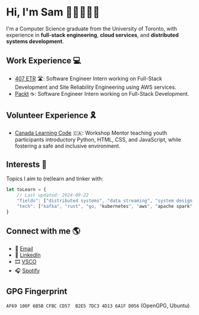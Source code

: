 # Hi, I'm Sam 👋🏼👨🏻‍💻
I'm a Computer Science graduate from the University of Toronto, with experience in **full-stack engineering**, **cloud services**, and **distributed systems development**.

## Work Experience :computer:
- [407 ETR](https://www.407etr.com/en/index.html) 🛣️: Software Engineer Intern working on Full-Stack Development and Site Reliability Engineering using AWS services.
- [Packt](https://www.packt.com/) ☕: Software Engineer Intern working on Full-Stack Development.

## Volunteer Experience 🎗️
- [Canada Learning Code](https://www.canadalearningcode.ca/) 🇨🇦: Workshop Mentor teaching youth participants introductory Python, HTML, CSS, and JavaScript, while fostering a safe and inclusive environment.

## Interests 🌱
Topics I aim to (re)learn and tinker with:

```javascript
let toLearn = {
	// Last updated: 2024-09-22
	"fields": ["distributed systems", "data streaming", "system design and scalability", "parallel programming"],
	"tech": ["kafka", "rust", "go, "kubernetes", "aws", "apache spark", "apache airflow"]
}
```

## Connect with me :earth_americas:
- 📧 [Email](mailto:hello@shui.dev)
- 💼 [LinkedIn](https://www.linkedin.com/in/chinghui/)
- 🎞️ [VSCO](https://vsco.co/monomedio/gallery)
- 🎧 [Spotify](https://open.spotify.com/user/1279200303?si=1a20bb3d90154833)


## GPG Fingerprint

```AF69 100F 6B5B CFBC CD57  B2E5 7DC3 4D13 6A1F D056``` (OpenGPG, Ubuntu)
